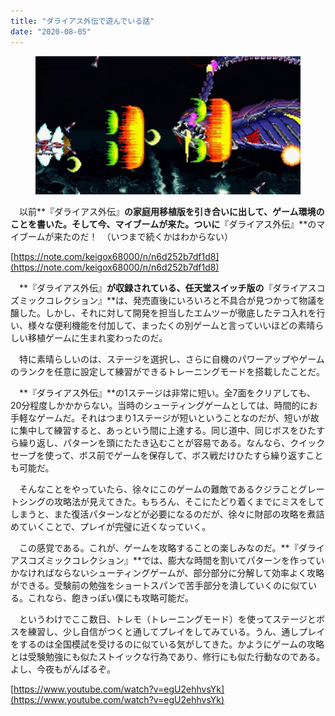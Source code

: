 ```yaml
---
title: "ダライアス外伝で遊んでいる話"
date: "2020-08-05"
---
```


<figure>

![](assets/n153738e96495_68e166ba4e058afb45644f21e7a0666c.jpg)

</figure>

　以前**『ダライアス外伝』**の家庭用移植版を引き合いに出して、ゲーム環境のことを書いた。そして今、マイブームが来た。ついに**『ダライアス外伝』**のマイブームが来たのだ！　（いつまで続くかはわからない）

[https://note.com/keigox68000/n/n6d252b7df1d8](https://note.com/keigox68000/n/n6d252b7df1d8)

　**『ダライアス外伝』**が収録されている、任天堂スイッチ版の**『ダライアスコズミックコレクション』**は、発売直後にいろいろと不具合が見つかって物議を醸した。しかし、それに対して開発を担当したエムツーが徹底したテコ入れを行い、様々な便利機能を付加して、まったくの別ゲームと言っていいほどの素晴らしい移植ゲームに生まれ変わったのだ。

　特に素晴らしいのは、ステージを選択し、さらに自機のパワーアップやゲームのランクを任意に設定して練習ができるトレーニングモードを搭載したことだ。

　**『ダライアス外伝』**の1ステージは非常に短い。全7面をクリアしても、20分程度しかかからない。当時のシューティングゲームとしては、時間的にお手軽なゲームだ。それはつまり1ステージが短いということなのだが、短いが故に集中して練習すると、あっという間に上達する。同じ道中、同じボスをひたすら繰り返し、パターンを頭にたたき込むことが容易である。なんなら、クイックセーブを使って、ボス前でゲームを保存して、ボス戦だけひたすら繰り返すことも可能だ。

　そんなことをやっていたら、徐々にこのゲームの難敵であるクジラことグレートシングの攻略法が見えてきた。もちろん、そこにたどり着くまでにミスをしてしまうと、また復活パターンなどが必要になるのだが、徐々に財部の攻略を煮詰めていくことで、プレイが完璧に近くなっていく。

　この感覚である。これが、ゲームを攻略することの楽しみなのだ。**『ダライアスコズミックコレクション』**では、膨大な時間を割いてパターンを作っていかなければならないシューティングゲームが、部分部分に分解して効率よく攻略ができる。受験前の勉強をショートスパンで苦手部分を潰していくのに似ている。これなら、飽きっぽい僕にも攻略可能だ。

　というわけでここ数日、トレモ（トレーニングモード）を使ってステージとボスを練習し、少し自信がつくと通してプレイをしてみている。うん、通しプレイをするのは全国模試を受けるのに似ている気がしてきた。かようにゲームの攻略とは受験勉強にも似たストイックな行為であり、修行にも似た行動なのである。よし、今夜もがんばるぞ。

[https://www.youtube.com/watch?v=egU2ehhvsYk](https://www.youtube.com/watch?v=egU2ehhvsYk)
